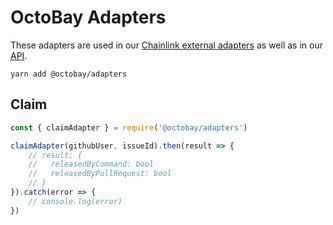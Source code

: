 # OctoBay Adapters

These adapters are used in our [Chainlink external adapters](https://github.com/octobay/chainlink-adapters) as well as in our [API](https://github.com/octobay/api).

`yarn add @octobay/adapters`

## Claim

```javascript
const { claimAdapter } = require('@octobay/adapters')

claimAdapter(githubUser, issueId).then(result => {
    // result: {
    //   releasedByCommand: bool
    //   releasedByPullRequest: bool
    // }
}).catch(error => {
    // console.log(error)
})
```
